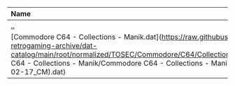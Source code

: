 |Name|Size|
|:---|---:|
|[..](../index.html)|DIR|
|[Commodore C64 - Collections - Manik.dat](https://raw.githubusercontent.com/open-retrogaming-archive/dat-catalog/main/root/normalized/TOSEC/Commodore/C64/Collections/Manik/Commodore C64 - Collections - Manik/Commodore C64 - Collections - Manik (TOSEC-v2019-02-17_CM).dat)|431049|
